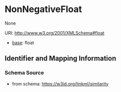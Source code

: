 # NonNegativeFloat

None

URI: http://www.w3.org/2001/XMLSchema#float

* [base](https://w3id.org/linkml/base): float






## Identifier and Mapping Information







### Schema Source


* from schema: https://w3id.org/linkml/similarity



